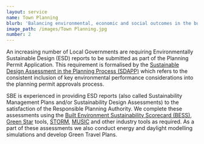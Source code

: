 ```yaml
---
layout: service
name: Town Planning
blurb: 'Balancing environmental, economic and social outcomes in the built environment'
image_path: /images/Town Planning.jpg
number: 2
---
```



An increasing number of Local Governments are requiring Environmentally Sustainable Design (ESD) reports to be submitted as part of the Planning Permit Application. This requirement is formalised by the [Sustainable Design Assessment in the Planning Process (SDAPP)](http://imap.vic.gov.au/uploads/Strategy%20Documents/Strategy%209%20Actions%20Progress%20Reports/FINAL_Att%207a_Action%209.2_CASBE%20-%20SDAPP%20Fact%20Sheet%20-%20v1-2.pdf) which refers to the consistent inclusion of key environmental performance considerations into the planning permit approvals process.

SBE is experienced in providing ESD reports (also called Sustainability Management Plans and/or Sustainability Design Assessments) to the satisfaction of the Responsible Planning Authority. We complete these assessments using the [Built Environment Sustainability Scorecard (BESS)](http://www.bess.net.au/), [Green Star](http://new.gbca.org.au/) tools, [STORM](https://storm.melbournewater.com.au/), [MUSIC](http://ewater.org.au/products/music/) and other industry tools as required. As a part of these assessments we also conduct energy and daylight modelling simulations and develop Green Travel Plans.
